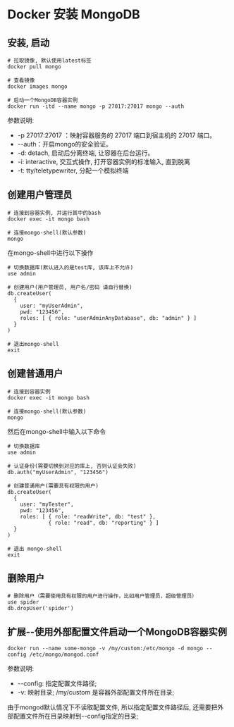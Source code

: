# Docker 安装 MongoDB

<!--more-->
## 安装, 启动
```shell script
# 拉取镜像, 默认使用latest标签
docker pull mongo

# 查看镜像
docker images mongo

# 启动一个MongoDB容器实例
docker run -itd --name mongo -p 27017:27017 mongo --auth
```

参数说明:
* -p 27017:27017 ：映射容器服务的 27017 端口到宿主机的 27017 端口。
* --auth：开启mongo的安全验证。
* -d: detach, 启动后分离终端, 让容器在后台运行。
* -i: interactive, 交互式操作, 打开容器实例的标准输入, 直到脱离
* -t: tty/teletypewriter, 分配一个模拟终端

## 创建用户管理员

```shell script
# 连接到容器实例, 并运行其中的bash
docker exec -it mongo bash

# 连接mongo-shell(默认参数)
mongo
```
在mongo-shell中进行以下操作
```text
# 切换数据库(默认进入的是test库, 该库上不允许)
use admin

# 创建用户(用户管理员, 用户名/密码 请自行替换)
db.createUser(
  {
    user: "myUserAdmin",
    pwd: "123456",
    roles: [ { role: "userAdminAnyDatabase", db: "admin" } ]
  }
)

# 退出mongo-shell
exit
```

## 创建普通用户

```shell script
# 连接到容器实例
docker exec -it mongo bash

# 连接mongo-shell(默认参数)
mongo
```
然后在mongo-shell中输入以下命令
```text
# 切换数据库
use admin

# 认证身份(需要切换到对应的库上, 否则认证会失败)
db.auth("myUserAdmin", "123456")

# 创建普通用户(需要具有权限的用户)
db.createUser(
  {
    user: "myTester",
    pwd: "123456",
    roles: [ { role: "readWrite", db: "test" },
             { role: "read", db: "reporting" } ]
  }
)

# 退出 mongo-shell
exit
```

## 删除用户
```text
# 删除用户（需要使用具有权限的用户进行操作，比如用户管理员，超级管理员）
use spider
db.dropUser('spider')
```

## 扩展--使用外部配置文件启动一个MongoDB容器实例
```shell script
docker run --name some-mongo -v /my/custom:/etc/mongo -d mongo --config /etc/mongo/mongod.conf
```

参数说明:
* --config: 指定配置文件路径;
* -v: 映射目录; /my/custom 是容器外部配置文件所在目录; 

由于mongod默认情况下不读取配置文件, 所以指定配置文件路径后, 还需要把外部配置文件所在目录映射到--config指定的目录;



